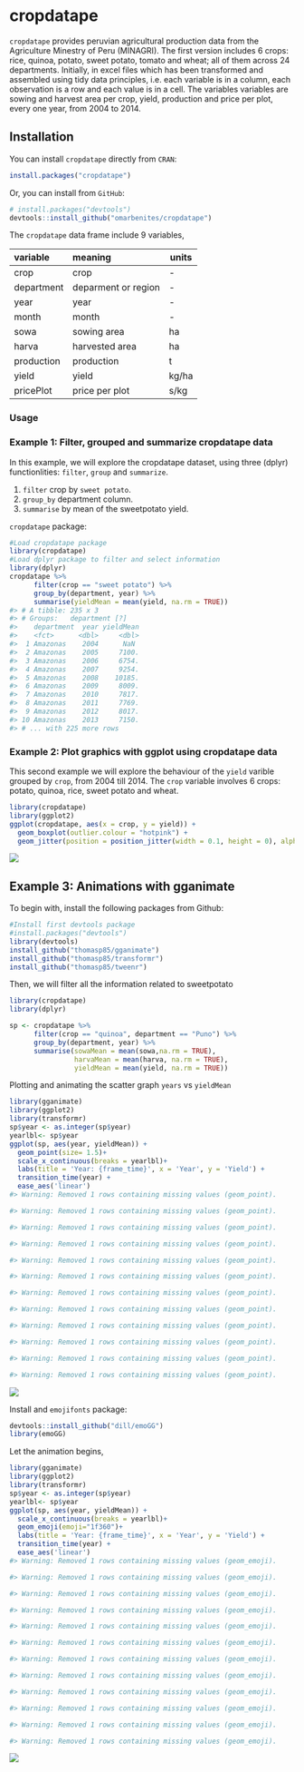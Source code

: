 
<!-- README.md is generated from README.Rmd. Please edit that file -->
cropdatape
==========

`cropdatape` provides peruvian agricultural production data from the Agriculture Minestry of Peru (MINAGRI). The first version includes 6 crops: rice, quinoa, potato, sweet potato, tomato and wheat; all of them across 24 departments. Initially, in excel files which has been transformed and assembled using tidy data principles, i.e. each variable is in a column, each observation is a row and each value is in a cell. The variables variables are sowing and harvest area per crop, yield, production and price per plot, every one year, from 2004 to 2014.

Installation
------------

You can install `cropdatape` directly from `CRAN`:

``` r
install.packages("cropdatape")
```

Or, you can install from `GitHub`:

``` r
# install.packages("devtools")
devtools::install_github("omarbenites/cropdatape")
```

The `cropdatape` data frame include 9 variables,

| variable   | meaning             | units |
|:-----------|:--------------------|-------|
| crop       | crop                | -     |
| department | deparment or region | -     |
| year       | year                | -     |
| month      | month               | -     |
| sowa       | sowing area         | ha    |
| harva      | harvested area      | ha    |
| production | production          | t     |
| yield      | yield               | kg/ha |
| pricePlot  | price per plot      | s/kg  |

### Usage

### Example 1: Filter, grouped and summarize cropdatape data

In this example, we will explore the cropdatape dataset, using three (dplyr) functionlities: `filter`, `group` and `summarize`.

1.  `filter` crop by `sweet potato`.
2.  `group_by` department column.
3.  `summarise` by mean of the sweetpotato yield.

`cropdatape` package:

``` r
#Load cropdatape package
library(cropdatape)
#Load dplyr package to filter and select information
library(dplyr)
cropdatape %>% 
      filter(crop == "sweet potato") %>% 
      group_by(department, year) %>% 
      summarise(yieldMean = mean(yield, na.rm = TRUE))
#> # A tibble: 235 x 3
#> # Groups:   department [?]
#>    department  year yieldMean
#>    <fct>      <dbl>     <dbl>
#>  1 Amazonas    2004      NaN 
#>  2 Amazonas    2005     7100.
#>  3 Amazonas    2006     6754.
#>  4 Amazonas    2007     9254.
#>  5 Amazonas    2008    10185.
#>  6 Amazonas    2009     8009.
#>  7 Amazonas    2010     7817.
#>  8 Amazonas    2011     7769.
#>  9 Amazonas    2012     8017.
#> 10 Amazonas    2013     7150.
#> # ... with 225 more rows
```

### Example 2: Plot graphics with ggplot using cropdatape data

This second example we will explore the behaviour of the `yield` varible grouped by `crop`, from 2004 till 2014. The `crop` variable involves 6 crops: potato, quinoa, rice, sweet potato and wheat.

``` r
library(cropdatape)
library(ggplot2)
ggplot(cropdatape, aes(x = crop, y = yield)) +
  geom_boxplot(outlier.colour = "hotpink") +
  geom_jitter(position = position_jitter(width = 0.1, height = 0), alpha = 1/4)
```

![](man/figures/README-example-1.png)

Example 3: Animations with gganimate
------------------------------------

To begin with, install the following packages from Github:

``` r
#Install first devtools package
#install.packages("devtools")
library(devtools)
install_github("thomasp85/gganimate")
install_github("thomasp85/transformr")
install_github("thomasp85/tweenr")
```

Then, we will filter all the information related to sweetpotato

``` r
library(cropdatape)
library(dplyr)

sp <- cropdatape %>% 
      filter(crop == "quinoa", department == "Puno") %>% 
      group_by(department, year) %>% 
      summarise(sowaMean = mean(sowa,na.rm = TRUE), 
                harvaMean = mean(harva, na.rm = TRUE),
                yieldMean = mean(yield, na.rm = TRUE))
```

Plotting and animating the scatter graph `years` vs `yieldMean`

``` r
library(gganimate)
library(ggplot2)
library(transformr)
sp$year <- as.integer(sp$year)
yearlbl<- sp$year
ggplot(sp, aes(year, yieldMean)) + 
  geom_point(size= 1.5)+
  scale_x_continuous(breaks = yearlbl)+
  labs(title = 'Year: {frame_time}', x = 'Year', y = 'Yield') +
  transition_time(year) +
  ease_aes('linear')
#> Warning: Removed 1 rows containing missing values (geom_point).

#> Warning: Removed 1 rows containing missing values (geom_point).

#> Warning: Removed 1 rows containing missing values (geom_point).

#> Warning: Removed 1 rows containing missing values (geom_point).

#> Warning: Removed 1 rows containing missing values (geom_point).

#> Warning: Removed 1 rows containing missing values (geom_point).

#> Warning: Removed 1 rows containing missing values (geom_point).

#> Warning: Removed 1 rows containing missing values (geom_point).

#> Warning: Removed 1 rows containing missing values (geom_point).

#> Warning: Removed 1 rows containing missing values (geom_point).

#> Warning: Removed 1 rows containing missing values (geom_point).

#> Warning: Removed 1 rows containing missing values (geom_point).
```

![](man/figures/README-unnamed-chunk-6-1.gif)

Install and `emojifonts` package:

``` r
devtools::install_github("dill/emoGG")
library(emoGG)
```

Let the animation begins,

``` r
library(gganimate)
library(ggplot2)
library(transformr)
sp$year <- as.integer(sp$year)
yearlbl<- sp$year
ggplot(sp, aes(year, yieldMean)) + 
  scale_x_continuous(breaks = yearlbl)+
  geom_emoji(emoji="1f360")+
  labs(title = 'Year: {frame_time}', x = 'Year', y = 'Yield') +
  transition_time(year) +
  ease_aes('linear')
#> Warning: Removed 1 rows containing missing values (geom_emoji).

#> Warning: Removed 1 rows containing missing values (geom_emoji).

#> Warning: Removed 1 rows containing missing values (geom_emoji).

#> Warning: Removed 1 rows containing missing values (geom_emoji).

#> Warning: Removed 1 rows containing missing values (geom_emoji).

#> Warning: Removed 1 rows containing missing values (geom_emoji).

#> Warning: Removed 1 rows containing missing values (geom_emoji).

#> Warning: Removed 1 rows containing missing values (geom_emoji).

#> Warning: Removed 1 rows containing missing values (geom_emoji).

#> Warning: Removed 1 rows containing missing values (geom_emoji).

#> Warning: Removed 1 rows containing missing values (geom_emoji).

#> Warning: Removed 1 rows containing missing values (geom_emoji).
```

![](man/figures/README-unnamed-chunk-8-1.gif)
